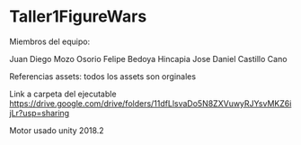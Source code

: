 # Taller1FigureWars

Miembros del equipo:

Juan Diego Mozo Osorio
Felipe Bedoya Hincapia
Jose Daniel Castillo Cano

Referencias assets: todos los assets son orginales

Link a carpeta del ejecutable https://drive.google.com/drive/folders/11dfLlsvaDo5N8ZXVuwyRJYsvMKZ6ijLr?usp=sharing

Motor usado unity 2018.2
